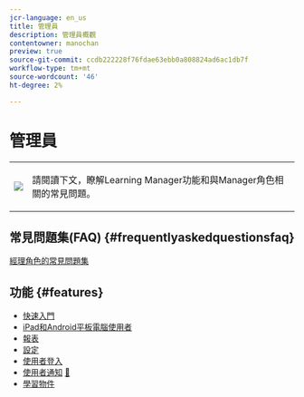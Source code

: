 ```yaml
---
jcr-language: en_us
title: 管理員
description: 管理員概觀
contentowner: manochan
preview: true
source-git-commit: ccdb222228f76fdae63ebb0a808824ad6ac1db7f
workflow-type: tm+mt
source-wordcount: '46'
ht-degree: 2%

---
```




# 管理員

<table> 
 <tbody>
  <tr> 
   <td><img src="assets/manager2.png"></td> 
   <td><p>請閱讀下文，瞭解Learning Manager功能和與Manager角色相關的常見問題。 </p></td> 
  </tr> 
 </tbody>
</table>

## 常見問題集(FAQ) {#frequentlyaskedquestionsfaq}

[經理角色的常見問題集](managers/frequently-asked-questions-for-managers.md)

## 功能 {#features}

* [快速入門](managers/feature-summary/learning-objects.md#main-pars_header)
* [iPad和Android平板電腦使用者](managers/feature-summary/ipad-android-tablet-users.md)
* [報表](managers/feature-summary/reports.md)
* [設定](managers/feature-summary/settings.md)
* [使用者登入](managers/feature-summary/user-login.md)
* [使用者通知](managers/feature-summary/user-notifications.md) [&#128279;](managers/feature-summary/settings.md)
* [學習物件](managers/feature-summary/learning-objects.md)
